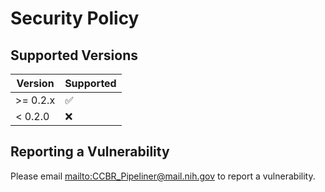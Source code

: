 # Security Policy

## Supported Versions

| Version  | Supported          |
| -------- | ------------------ |
| >= 0.2.x | :white_check_mark: |
| < 0.2.0  | :x:                |

## Reporting a Vulnerability

Please email <mailto:CCBR_Pipeliner@mail.nih.gov> to report a vulnerability.
